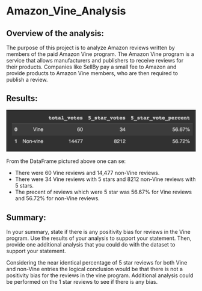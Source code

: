 # Amazon_Vine_Analysis

## Overview of the analysis: 
The purpose of this project is to analyze Amazon reviews written by members of the paid Amazon Vine program. The Amazon Vine program is a service that allows manufacturers and publishers to receive reviews for their products. Companies like SellBy pay a small fee to Amazon and provide products to Amazon Vine members, who are then required to publish a review.

## Results: 
![This is an image:](https://github.com/DanielBergan/Amazon_Vine_Analysis/blob/main/resources/Screen%20Shot%202022-09-28%20at%204.55.00%20PM.png)

From the DataFrame pictured above one can se:
- There were 60 Vine reviews and 14,477 non-Vine reviews.
- There were 34 Vine reviews with 5 stars and 8212 non-Vine reviews with 5 stars.
- The precent of reviews which were 5 star was 56.67% for Vine reviews and 56.72% for non-Vine reviews.
## Summary: 
In your summary, state if there is any positivity bias for reviews in the Vine program. Use the results of your analysis to support your statement. Then, provide one additional analysis that you could do with the dataset to support your statement.

Considering the near identical percentage of 5 star reviews for both Vine and non-Vine entries the logical conclusion would be that there
is not a positivity bias for the reviews in the vine program. Additional analysis could be performed on the 1 star reviews to see if there is any bias.
